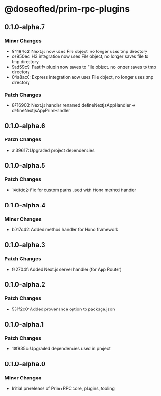# @doseofted/prim-rpc-plugins

## 0.1.0-alpha.7

### Minor Changes

- 84184c2: Next.js now uses File object, no longer uses tmp directory
- ce950ec: H3 integration now uses File object, no longer saves file to tmp directory
- 9ad59c9: Fastify plugin now saves to File object, no longer saves to tmp directory
- 04a8ac0: Express integration now uses File object, no longer uses tmp directory

### Patch Changes

- 8716903: Next.js handler renamed defineNextjsAppHandler -> defineNextjsAppPrimHandler

## 0.1.0-alpha.6

### Patch Changes

- a139617: Upgraded project dependencies

## 0.1.0-alpha.5

### Patch Changes

- 14dfdc2: Fix for custom paths used with Hono method handler

## 0.1.0-alpha.4

### Minor Changes

- b017c42: Added method handler for Hono framework

## 0.1.0-alpha.3

### Patch Changes

- fe2704f: Added Next.js server handler (for App Router)

## 0.1.0-alpha.2

### Patch Changes

- 551f2c0: Added provenance option to package.json

## 0.1.0-alpha.1

### Patch Changes

- 10f935c: Upgraded dependencies used in project

## 0.1.0-alpha.0

### Minor Changes

- Initial prerelease of Prim+RPC core, plugins, tooling
